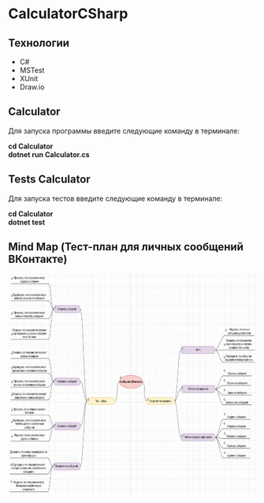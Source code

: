 # CalculatorCSharp

## Технологии

- C#
- MSTest
- XUnit
- Draw.io

## Calculator
Для запуска программы введите следующие команду в терминале:<br>

<b>cd Calculator</b><br>
<b>dotnet run Calculator.cs</b><br>

## Tests Calculator
Для запуска тестов введите следующие команду в терминале:<br>

<b>cd Calculator</b><br>
<b>dotnet test</b><br>

## Mind Map (Тест-план для личных сообщений ВКонтакте)

<img src="img/MindMap.png" width="800" height="450">